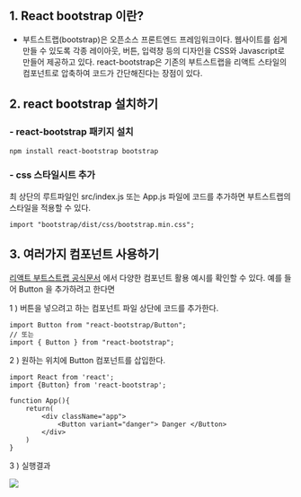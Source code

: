 ## 1. React bootstrap 이란?
- 부트스트랩(bootstrap)은 오픈소스 프론트엔드 프레임워크이다. 웹사이트를 쉽게 만들 수 있도록 각종 레이아웃, 버튼, 입력창 등의 디자인을 CSS와 Javascript로 만들어 제공하고 있다.
react-bootstrap은 기존의 부트스트랩을 리액트 스타일의 컴포넌트로 압축하여 코드가 간단해진다는 장점이 있다.

## 2. react bootstrap 설치하기
### - react-bootstrap 패키지 설치
```
npm install react-bootstrap bootstrap
```

### - css 스타일시트 추가
최 상단의 루트파일인  src/index.js 또는 App.js 파일에 코드를 추가하면 부트스트랩의 스타일을 적용할 수 있다.
```
import "bootstrap/dist/css/bootstrap.min.css";
```

## 3. 여러가지 컴포넌트 사용하기
<a href="https://react-bootstrap.github.io/">리액트 부트스트랩 공식문서</a> 에서 다양한 컴포넌트 활용 예시를 확인할 수 있다. 예를 들어 Button 을 추가하려고 한다면

1 ) 버튼을 넣으려고 하는 컴포넌트 파일 상단에 코드를 추가한다.  
```
import Button from "react-bootstrap/Button";
// 또는
import { Button } from "react-bootstrap";
```
2 ) 원하는 위치에 Button 컴포넌트를 삽입한다.
```
import React from 'react';
import {Button} from 'react-bootstrap';

function App(){
    return(
        <div className="app">
            <Button variant="danger"> Danger </Button>
        </div>
    )
}
```
3 ) 실행결과

<img src="https://user-images.githubusercontent.com/87058243/156335246-48450e61-4588-456c-9cfb-d32d0b6237cb.jpg"> 
